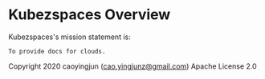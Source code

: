 # Kubezspaces Overview

Kubezspaces's mission statement is:

    To provide docs for clouds.

Copyright 2020 caoyingjun (cao.yingjunz@gmail.com) Apache License 2.0
